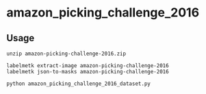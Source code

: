 # amazon_picking_challenge_2016

## Usage

```
unzip amazon-picking-challenge-2016.zip

labelmetk extract-image amazon-picking-challenge-2016
labelmetk json-to-masks amazon-picking-challenge-2016

python amazon_picking_challenge_2016_dataset.py
```

